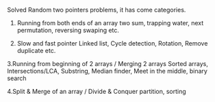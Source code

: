 Solved Random two pointers problems, it has come categories.

1. Running from both ends of an array
  two sum, trapping water, next permutation, reversing swaping etc.
  
2. Slow and fast pointer
 Linked list, Cycle detection, Rotation, Remove duplicate etc.

3.Running from beginning of 2 arrays / Merging 2 arrays
 Sorted arrays, Intersections/LCA, Substring, Median finder, Meet in the middle, binary search


4.Split & Merge of an array / Divide & Conquer
 partition, sorting

